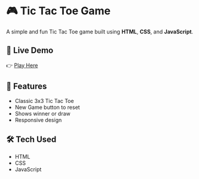 # 🎮 Tic Tac Toe Game

A simple and fun Tic Tac Toe game built using **HTML**, **CSS**, and **JavaScript**.

## 🚀 Live Demo

👉 [Play Here](https://tictactoe456.netlify.app/)

## 📁 Features

- Classic 3x3 Tic Tac Toe
- New Game button to reset
- Shows winner or draw
- Responsive design

## 🛠️ Tech Used

- HTML
- CSS
- JavaScript
